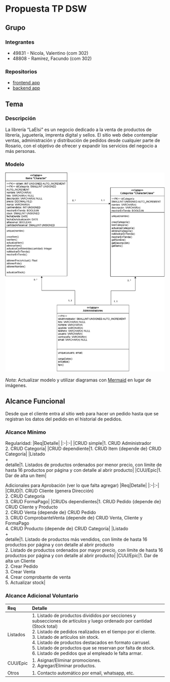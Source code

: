 # Propuesta TP DSW

## Grupo

### Integrantes

- 49831 - Nicola, Valentino (com 302)
- 48808 - Ramírez, Facundo  (com 302)

### Repositorios

- [frontend app](https://github.com/facumrb/Libreria-LaElsi/tree/main/Front-End)
- [backend app](https://github.com/facumrb/Libreria-LaElsi/tree/main/Back-End)

## Tema

### Descripción

La librería “LaElsi” es un negocio dedicado a la venta de productos de librería, juguetería, imprenta digital y sellos. El sitio web debe contemplar ventas, administración y distribución de pedidos desde cualquier parte de Rosario, con el objetivo de ofrecer y expandir los servicios del negocio a más personas.

### Modelo

![Modelo de dominio](./Imagenes/modeloDeDominioParaRegular.png)

_Nota_: Actualizar modelo y utilizar diagramas con [Mermaid](https://mermaid.js.org) en lugar de imágenes.

## Alcance Funcional

Desde que el cliente entra al sitio web para hacer un pedido hasta que se registran los datos del pedido en el historial de pedidos.

### Alcance Mínimo

Regularidad:
|Req|Detalle|
|:-|:-|
|CRUD simple|1. CRUD Administrador<br>2. CRUD Categoría|
|CRUD dependiente|1. CRUD Item {depende de} CRUD Categoría|
|Listado<br>+<br>detalle|1. Listados de productos ordenados por menor precio, con límite de hasta 16 productos por página y con detalle al abrir producto|
|CUU/Epic|1. Dar de alta un Item|

Adicionales para Aprobación (ver lo que falta agregar)
|Req|Detalle|
|:-|:-|
|CRUD|1. CRUD Cliente (genera Dirección)<br>2. CRUD Categoría<br>3. CRUD FormaPago|
|CRUDs dependientes|1. CRUD Pedido {depende de} CRUD Cliente y Producto<br>2. CRUD Venta {depende de} CRUD Pedido<br>3. CRUD ComprobanteVenta {depende de} CRUD Venta, Cliente y FormaPago<br>4. CRUD Producto {depende de} CRUD Categoría|
|Listado<br>+<br>detalle|1. Listado de productos más vendidos, con límite de hasta 16 productos por página y con detalle al abrir producto<br>2. Listado de productos ordenados por mayor precio, con límite de hasta 16 productos por página y con detalle al abrir producto|
|CUU/Epic|1. Dar de alta un Cliente<br>2. Crear Pedido<br>3. Crear Venta<br>4. Crear comprobante de venta<br>5. Actualizar stock|

### Alcance Adicional Voluntario

|Req|Detalle|
|:-|:-|
|Listados|1. Listado de productos divididos por secciones y subsecciones de artículos y luego ordenado por cantidad (Stock total)<br>2. Listado de pedidos realizados en el tiempo por el cliente.<br>3. Listado de artículos sin stock.<br>4. Listado de productos destacados en formato carrusel.<br>5. Listado de productos que se reservan por falta de stock.<br>6. Listado de pedidos que al empleado le falta armar.|
|CUU/Epic|1. Asignar/Eliminar promociones.<br>2. Agregar/Eliminar productos.|
|Otros|1. Contacto automático por email, whatsapp, etc.|
